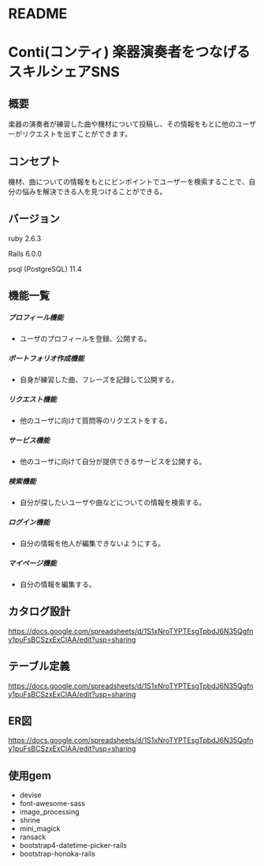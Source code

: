 # README

# Conti(コンティ) 楽器演奏者をつなげるスキルシェアSNS

## 概要
楽器の演奏者が練習した曲や機材について投稿し、その情報をもとに他のユーザーがリクエストを出すことができます。

## コンセプト
機材、曲についての情報をもとにピンポイントでユーザーを検索することで、自分の悩みを解決できる人を見つけることができる。

## バージョン
ruby 2.6.3

Rails 6.0.0

psql (PostgreSQL) 11.4

## 機能一覧
##### プロフィール機能
- ユーザのプロフィールを登録、公開する。
##### ポートフォリオ作成機能
- 自身が練習した曲、フレーズを記録して公開する。
##### リクエスト機能
- 他のユーザに向けて質問等のリクエストをする。
##### サービス機能
- 他のユーザに向けて自分が提供できるサービスを公開する。
##### 検索機能
- 自分が探したいユーザや曲などについての情報を検索する。
##### ログイン機能
- 自分の情報を他人が編集できないようにする。
##### マイページ機能
- 自分の情報を編集する。

## カタログ設計
https://docs.google.com/spreadsheets/d/1S1xNroTYPTEsgTpbdJ6N35Qgfny1puFsBCSzxExClAA/edit?usp=sharing
## テーブル定義
https://docs.google.com/spreadsheets/d/1S1xNroTYPTEsgTpbdJ6N35Qgfny1puFsBCSzxExClAA/edit?usp=sharing
## ER図
https://docs.google.com/spreadsheets/d/1S1xNroTYPTEsgTpbdJ6N35Qgfny1puFsBCSzxExClAA/edit?usp=sharing

## 使用gem
- devise
- font-awesome-sass
- image_processing
- shrine
- mini_magick
- ransack
- bootstrap4-datetime-picker-rails
- bootstrap-honoka-rails